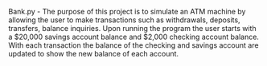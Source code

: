 Bank.py - The purpose of this project is to simulate an ATM machine by allowing the user to make transactions such as
 withdrawals, deposits, transfers, balance inquiries. Upon running the program the user starts with a $20,000 savings account
 balance and $2,000 checking account balance. With each transaction the balance of the checking and savings account are updated
 to show the new balance of each account. 
